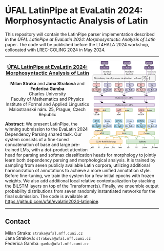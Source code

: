 # ÚFAL LatinPipe at EvaLatin 2024: Morphosyntactic Analysis of Latin

This repository will contain the LatinPipe parser implementation described in
the _ÚFAL LatinPipe at EvaLatin 2024: Morphosyntactic Analysis of Latin_ paper.
The code will be published before the LT4HALA 2024 workshop, collocated with LREC-COLING 2024 in May 2024.

---

<img src="figures/LatinPipe.svg" alt="LatinPipe Architecture" align="right" style="width: 45%">

<h3 align="center"><a href="https://arxiv.org/abs/2404.05839">ÚFAL LatinPipe at EvaLatin 2024: Morphosyntactic Analysis of Latin</a></h3>

<p align="center">
  <b>Milan Straka</b> and <b>Jana Straková</b> and <b>Federica Gamba</b><br>
  Charles University<br>
  Faculty of Mathematics and Physics<br>
  Institute of Formal and Applied Lingustics<br>
  Malostranské nám. 25, Prague, Czech Republic
</p>

**Abstract:** We present LatinPipe, the winning submission to the EvaLatin 2024
Dependency Parsing shared task. Our system consists of a fine-tuned
concatenation of base and large pre-trained LMs, with a dot-product attention
head for parsing and softmax classification heads for morphology to jointly
learn both dependency parsing and morphological analysis. It is trained by
sampling from seven publicly available Latin corpora, utilizing additional
harmonization of annotations to achieve a more unified annotation style. Before
fine-tuning, we train the system for a few initial epochs with frozen weights.
We also add additional local relative contextualization by stacking the BiLSTM
layers on top of the Transformer(s). Finally, we ensemble output probability
distributions from seven randomly instantiated networks for the final
submission. The code is available at <a href="https://github.com/ufal/evalatin2024-latinpipe">https://github.com/ufal/evalatin2024-latinpipe</a>.<br clear="both">

---

## Contact

Milan Straka: ``straka@ufal.mff.cuni.cz``\
Jana Straková: ``strakova@ufal.mff.cuni.cz``\
Federica Gamba: ``gamba@ufal.mff.cuni.cz``
